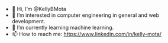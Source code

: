 - 👋 Hi, I’m @KellyBMota
- 👀 I’m interested in computer engineering in general and web development.
- 🌱 I’m currently learning machine learning.
- 📫 How to reach me: https://www.linkedin.com/in/kelly-mota/
<!---
KellyBMota/KellyBMota is a ✨ special ✨ repository because its `README.md` (this file) appears on your GitHub profile.
You can click the Preview link to take a look at your changes.
--->

